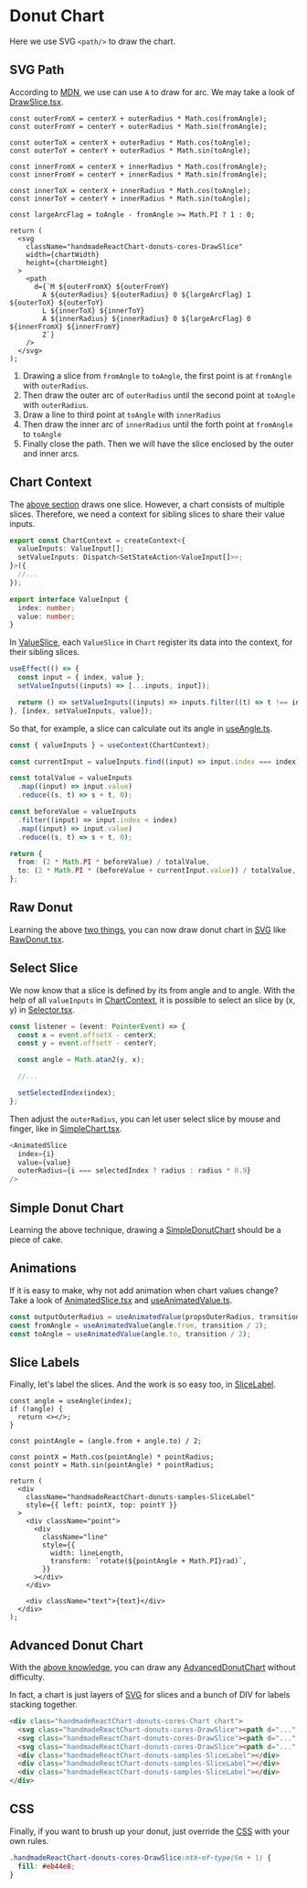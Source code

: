 # Donut Chart

Here we use SVG `<path/>` to draw the chart.

## SVG Path

According to [MDN](https://developer.mozilla.org/en-US/docs/Web/SVG/Tutorial/Paths), we use can use `A` to draw for arc. We may take a look of [DrawSlice.tsx](cores/DrawSlice.tsx).

```tsx
const outerFromX = centerX + outerRadius * Math.cos(fromAngle);
const outerFromY = centerY + outerRadius * Math.sin(fromAngle);

const outerToX = centerX + outerRadius * Math.cos(toAngle);
const outerToY = centerY + outerRadius * Math.sin(toAngle);

const innerFromX = centerX + innerRadius * Math.cos(fromAngle);
const innerFromY = centerY + innerRadius * Math.sin(fromAngle);

const innerToX = centerX + innerRadius * Math.cos(toAngle);
const innerToY = centerY + innerRadius * Math.sin(toAngle);

const largeArcFlag = toAngle - fromAngle >= Math.PI ? 1 : 0;

return (
  <svg
    className="handmadeReactChart-donuts-cores-DrawSlice"
    width={chartWidth}
    height={chartHeight}
  >
    <path
      d={`M ${outerFromX} ${outerFromY}
        A ${outerRadius} ${outerRadius} 0 ${largeArcFlag} 1 ${outerToX} ${outerToY}
        L ${innerToX} ${innerToY}
        A ${innerRadius} ${innerRadius} 0 ${largeArcFlag} 0 ${innerFromX} ${innerFromY}
        Z`}
    />
  </svg>
);
```

1. Drawing a slice from `fromAngle` to `toAngle`, the first point is at `fromAngle` with `outerRadius`.
2. Then draw the outer arc of `outerRadius` until the second point at `toAngle` with `outerRadius`.
3. Draw a line to third point at `toAngle` with `innerRadius`
4. Then draw the inner arc of `innerRadius` until the forth point at `fromAngle` to `toAngle`
5. Finally close the path. Then we will have the slice enclosed by the outer and inner arcs.

## Chart Context

The [above section](#svg-path) draws one slice. However, a chart consists of multiple slices. Therefore, we need a context for sibling slices to share their value inputs.

```ts
export const ChartContext = createContext<{
  valueInputs: ValueInput[];
  setValueInputs: Dispatch<SetStateAction<ValueInput[]>>;
}>({
  //...
});
```

```ts
export interface ValueInput {
  index: number;
  value: number;
}
```

In [ValueSlice](cores/ValueSlice.tsx), each `ValueSlice` in `Chart` register its data into the context, for their sibling slices.

```ts
useEffect(() => {
  const input = { index, value };
  setValueInputs((inputs) => [...inputs, input]);

  return () => setValueInputs((inputs) => inputs.filter((t) => t !== input));
}, [index, setValueInputs, value]);
```

So that, for example, a slice can calculate out its angle in [useAngle.ts](cores/useAngle.ts).

```ts
const { valueInputs } = useContext(ChartContext);

const currentInput = valueInputs.find((input) => input.index === index);

const totalValue = valueInputs
  .map((input) => input.value)
  .reduce((s, t) => s + t, 0);

const beforeValue = valueInputs
  .filter((input) => input.index < index)
  .map((input) => input.value)
  .reduce((s, t) => s + t, 0);

return {
  from: (2 * Math.PI * beforeValue) / totalValue,
  to: (2 * Math.PI * (beforeValue + currentInput.value)) / totalValue,
};
```

## Raw Donut

Learning the above [two things](#svg-path), you can now draw donut chart in [SVG](#svg-path) like [RawDonut.tsx](samples/RawDonut.tsx).

## Select Slice

We now know that a slice is defined by its from angle and to angle. With the help of all `valueInputs` in [ChartContext](#chart-context), it is possible to select an slice by (x, y) in [Selector.tsx](samples/Selector.tsx).

```ts
const listener = (event: PointerEvent) => {
  const x = event.offsetX - centerX;
  const y = event.offsetY - centerY;

  const angle = Math.atan2(y, x);

  //...

  setSelectedIndex(index);
};
```

Then adjust the `outerRadius`, you can let user select slice by mouse and finger, like in [SimpleChart.tsx](samples/SimpleChart.tsx).

```ts
<AnimatedSlice
  index={i}
  value={value}
  outerRadius={i === selectedIndex ? radius : radius * 0.9}
/>
```

## Simple Donut Chart

Learning the above technique, drawing a [SimpleDonutChart](samples/SimpleChart.tsx) should be a piece of cake.

## Animations

If it is easy to make, why not add animation when chart values change? Take a look of [AnimatedSlice.tsx](samples/AnimatedSlice.tsx) and [useAnimatedValue.ts](samples/useAnimatedValue.ts).

```ts
const outputOuterRadius = useAnimatedValue(propsOuterRadius, transition / 2);
const fromAngle = useAnimatedValue(angle.from, transition / 2);
const toAngle = useAnimatedValue(angle.to, transition / 2);
```

## Slice Labels

Finally, let's label the slices. And the work is so easy too, in [SliceLabel](samples/SliceLabel.tsx).

```tsx
const angle = useAngle(index);
if (!angle) {
  return <></>;
}

const pointAngle = (angle.from + angle.to) / 2;

const pointX = Math.cos(pointAngle) * pointRadius;
const pointY = Math.sin(pointAngle) * pointRadius;

return (
  <div
    className="handmadeReactChart-donuts-samples-SliceLabel"
    style={{ left: pointX, top: pointY }}
  >
    <div className="point">
      <div
        className="line"
        style={{
          width: lineLength,
          transform: `rotate(${pointAngle + Math.PI}rad)`,
        }}
      ></div>
    </div>

    <div className="text">{text}</div>
  </div>
);
```

## Advanced Donut Chart

With the [above knowledge](#svg-path), you can draw any [AdvancedDonutChart](samples/AdvancedChart.tsx) without difficulty.

In fact, a chart is just layers of [SVG](#svg-path) for slices and a bunch of DIV for labels stacking together.

```html
<div class="handmadeReactChart-donuts-cores-Chart chart">
  <svg class="handmadeReactChart-donuts-cores-DrawSlice"><path d="..." /></svg>
  <svg class="handmadeReactChart-donuts-cores-DrawSlice"><path d="..." /></svg>
  <svg class="handmadeReactChart-donuts-cores-DrawSlice"><path d="..." /></svg>
  <div class="handmadeReactChart-donuts-samples-SliceLabel"></div>
  <div class="handmadeReactChart-donuts-samples-SliceLabel"></div>
  <div class="handmadeReactChart-donuts-samples-SliceLabel"></div>
</div>
```

## CSS

Finally, if you want to brush up your donut, just override the [CSS](cores/DrawSlice.css) with your own rules.

```css
.handmadeReactChart-donuts-cores-DrawSlice:nth-of-type(6n + 1) {
  fill: #eb44e8;
}
```
